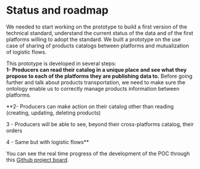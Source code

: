 # Status and roadmap

We needed to start working on the prototype to build a first version of the technical standard, understand the current status of the data and of the first platforms willing to adopt the standard. We built a prototype on the use case of sharing of products catalogs between platforms and mutualization of logistic flows.

This prototype is developed in several steps:  
**1- Producers can read their catalog in a unique place and see what they propose to each of the platforms they are publishing data to.** Before going further and talk about products transportation, we need to make sure the ontology enable us to correctly manage products information between platforms.

**2- Producers can make action on their catalog other than reading \(creating, updating, deleting products\)  
  
3 - Producers will be able to see, beyond their cross-platforms catalog, their orders  
  
4 - Same but with logistic flows**

You can see the real time progress of the development of the POC through this [Github project board](https://github.com/orgs/datafoodconsortium/projects/1). 

